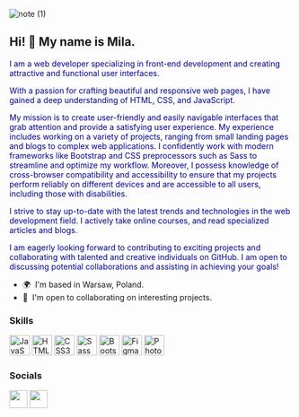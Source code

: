 
![note (1)](https://github.com/Mila8web/Mila8web/assets/77016618/a3dc27c5-e638-43cc-b6ab-05a26a845660)


Hi! 👋 
My name is Mila. 
--------------------

<P style="color: darkblue">I am a web developer specializing in front-end development and creating attractive and functional user interfaces. </P>
<p style="color: darkblue">With a passion for crafting beautiful and responsive web pages, I have gained a deep understanding of HTML, CSS, and JavaScript.</p>
<p style="color: darkblue">My mission is to create user-friendly and easily navigable interfaces that grab attention and provide a satisfying user experience. My experience includes working on a variety of projects, ranging from small landing pages and blogs to complex web applications. I confidently work with modern frameworks like Bootstrap and CSS preprocessors such as Sass to streamline and optimize my workflow. Moreover, I possess knowledge of cross-browser compatibility and accessibility to ensure that my projects perform reliably on different devices and are accessible to all users, including those with disabilities.</p>
<p style="color: darkblue">I strive to stay up-to-date with the latest trends and technologies in the web development field. I actively take online courses, and read specialized articles and blogs.</p>
<p style="color: darkblue">I am eagerly looking forward to contributing to exciting projects and collaborating with talented and creative individuals on GitHub. I am open to discussing potential collaborations and assisting in achieving your goals!</p>

* 🌍  I'm based in Warsaw, Poland.
* 🤝  I'm open to collaborating on interesting projects.

### Skills


<p align="left">
<a href="https://developer.mozilla.org/en-US/docs/Web/JavaScript" target="_blank" rel="noreferrer"><img src="https://raw.githubusercontent.com/danielcranney/readme-generator/main/public/icons/skills/javascript-colored.svg" width="36" height="36" alt="JavaScript" /></a>
<a href="https://developer.mozilla.org/en-US/docs/Glossary/HTML5" target="_blank" rel="noreferrer"><img src="https://raw.githubusercontent.com/danielcranney/readme-generator/main/public/icons/skills/html5-colored.svg" width="36" height="36" alt="HTML5" /></a>
<a href="https://www.w3.org/TR/CSS/#css" target="_blank" rel="noreferrer"><img src="https://raw.githubusercontent.com/danielcranney/readme-generator/main/public/icons/skills/css3-colored.svg" width="36" height="36" alt="CSS3" /></a>
<a href="https://sass-lang.com/" target="_blank" rel="noreferrer"><img src="https://raw.githubusercontent.com/danielcranney/readme-generator/main/public/icons/skills/sass-colored.svg" width="36" height="36" alt="Sass" /></a>
<a href="https://getbootstrap.com/" target="_blank" rel="noreferrer"><img src="https://raw.githubusercontent.com/danielcranney/readme-generator/main/public/icons/skills/bootstrap-colored.svg" width="36" height="36" alt="Bootstrap" /></a>
<a href="https://www.figma.com/" target="_blank" rel="noreferrer"><img src="https://raw.githubusercontent.com/danielcranney/readme-generator/main/public/icons/skills/figma-colored.svg" width="36" height="36" alt="Figma" /></a>
<a href="https://www.adobe.com/uk/products/photoshop.html" target="_blank" rel="noreferrer"><img src="https://raw.githubusercontent.com/danielcranney/readme-generator/main/public/icons/skills/photoshop-colored.svg" width="36" height="36" alt="Photoshop" /></a>
</p>


### Socials

<p align="left"> <a href="https://www.linkedin.com/in/mila-chernyak/?locale=en_US" target="_blank" rel="noreferrer"><img src="https://raw.githubusercontent.com/danielcranney/readme-generator/main/public/icons/socials/linkedin.svg" width="32" height="32" /></a> <a href="https://www.youtube.com/channel/UChkMD2aE4oYBIFfGik9Yhag" target="_blank" rel="noreferrer"><img src="https://raw.githubusercontent.com/danielcranney/readme-generator/main/public/icons/socials/youtube.svg" width="32" height="32" /></a></p>
